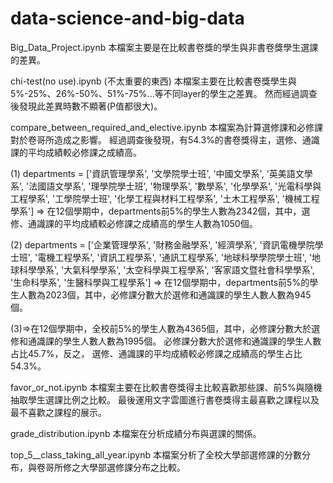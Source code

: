 # data-science-and-big-data

Big_Data_Project.ipynb 
本檔案主要是在比較書卷獎的學生與非書卷獎學生選課的差異。


chi-test(no use).ipynb (不太重要的東西)
本檔案主要在比較書卷獎學生與5%-25%、26%-50%、51%-75%...等不同layer的學生之差異。
然而經過調查後發現此差異時數不顯著(P值都很大)。

compare_between_required_and_elective.ipynb
本檔案為計算選修課和必修課對於卷哥所造成之影響。
經過調查後發現，有54.3%的書卷獎得主，選修、通識課的平均成績較必修課之成績高。

(1) departments = ['資訊管理學系', '文學院學士班', '中國文學系', '英美語文學系', '法國語文學系',
    '理學院學士班', '物理學系', '數學系', '化學學系', '光電科學與工程學系',
    '工學院學士班', '化學工程與材料工程學系', '土木工程學系', '機械工程學系']
=> 在12個學期中，departments前5%的學生人數為2342個，其中，選修、通識課的平均成績較必修課之成績高的學生人數為1050個。

(2)  departments = ['企業管理學系', '財務金融學系', '經濟學系',
    '資訊電機學院學士班', '電機工程學系', '資訊工程學系', '通訊工程學系',
    '地球科學學院學士班', '地球科學學系', '大氣科學學系', '太空科學與工程學系',
    '客家語文暨社會科學學系', '生命科學系', '生醫科學與工程學系']
=> 在12個學期中，departments前5%的學生人數為2023個，其中，必修課分數大於選修和通識課的學生人數人數為945個。

(3)=>在12個學期中，全校前5%的學生人數為4365個，其中，必修課分數大於選修和通識課的學生人數人數為1995個。
必修課分數大於選修和通識課的學生人數占比45.7%，反之，
選修、通識課的平均成績較必修課之成績高的學生占比54.3%。

favor_or_not.ipynb
本檔案主要在比較書卷獎得主比較喜歡那些課、前5%與隨機抽取學生選課比例之比較。
最後運用文字雲圖進行書卷獎得主最喜歡之課程以及最不喜歡之課程的展示。

grade_distribution.ipynb
本檔案在分析成績分布與選課的關係。

top_5__class_taking_all_year.ipynb
本檔案分析了全校大學部選修課的分數分布，與卷哥所修之大學部選修課分布之比較。
